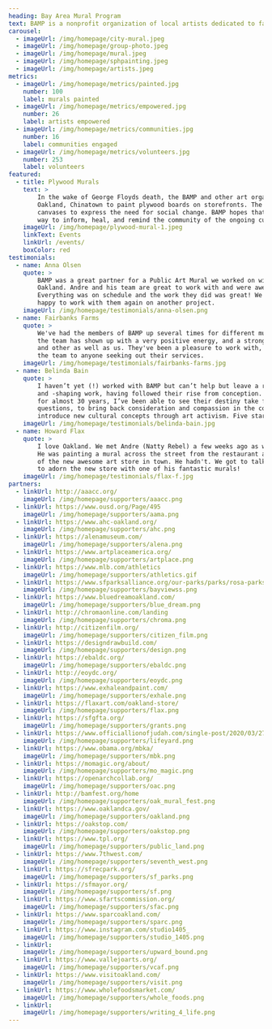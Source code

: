 ```yaml
---
heading: Bay Area Mural Program
text: BAMP is a nonprofit organization of local artists dedicated to facilitating and creating public art.  Our vision is to turn bare, blighted walls into artistic gateways into the community's surrounding environment.
carousel:
  - imageUrl: /img/homepage/city-mural.jpeg
  - imageUrl: /img/homepage/group-photo.jpeg
  - imageUrl: /img/homepage/mural.jpeg
  - imageUrl: /img/homepage/sphpainting.jpeg
  - imageUrl: /img/homepage/artists.jpeg
metrics:
  - imageUrl: /img/homepage/metrics/painted.jpg
    number: 100
    label: murals painted
  - imageUrl: /img/homepage/metrics/empowered.jpg
    number: 26
    label: artists empowered
  - imageUrl: /img/homepage/metrics/communities.jpg
    number: 16
    label: communities engaged
  - imageUrl: /img/homepage/metrics/volunteers.jpg
    number: 253
    label: volunteers
featured:
  - title: Plywood Murals
    text: >
        In the wake of George Floyds death, the BAMP and other art organizations have taken to Downtown
        Oakland, Chinatown to paint plywood boards on storefronts. The boarded up storefronts serve as great
        canvases to express the need for social change. BAMP hopes that the social justice artwork can be a
        way to inform, heal, and remind the community of the ongoing current events.
    imageUrl: /img/homepage/plywood-mural-1.jpeg
    linkText: Events
    linkUrl: /events/
    boxColor: red
testimonials:
  - name: Anna Olsen
    quote: >
        BAMP was a great partner for a Public Art Mural we worked on with them for a K-12 school in
        Oakland. Andre and his team are great to work with and were awesome working with the students.
        Everything was on schedule and the work they did was great! We would recommend them and be
        happy to work with them again on another project.
    imageUrl: /img/homepage/testimonials/anna-olsen.png
  - name: Fairbanks Farms
    quote: >
        We've had the members of BAMP up several times for different mural projects. Every member of
        the team has shown up with a very positive energy, and a strong desire to create with one
        and other as well as us. They've been a pleasure to work with, and we'd absolutely recommend
        the team to anyone seeking out their services.
    imageUrl: /img/homepage/testimonials/fairbanks-farms.jpg
  - name: Belinda Bain
    quote: >
        I haven’t yet (!) worked with BAMP but can’t help but leave a review of their culture-defining
        and -shaping work, having followed their rise from conception. Knowing one of their muralists
        for almost 30 years, I’ve been able to see their destiny take fruition. To make us ask the hard
        questions, to bring back consideration and compassion in the community, and above all, to
        introduce new cultural concepts through art activism. Five stars doesn’t cut it.
    imageUrl: /img/homepage/testimonials/belinda-bain.jpg
  - name: Howard Flax
    quote: >
        I love Oakland. We met Andre (Natty Rebel) a few weeks ago as we were walking to dinner.
        He was painting a mural across the street from the restaurant and I asked him if he'd heard
        of the new awesome art store in town. He hadn't. We got to talking a bit, and now he's set
        to adorn the new store with one of his fantastic murals!
    imageUrl: /img/homepage/testimonials/flax-f.jpg
partners:
  - linkUrl: http://aaacc.org/
    imageUrl: /img/homepage/supporters/aaacc.png
  - linkUrl: https://www.ousd.org/Page/495
    imageUrl: /img/homepage/supporters/aama.png
  - linkUrl: https://www.ahc-oakland.org/
    imageUrl: /img/homepage/supporters/ahc.png
  - linkUrl: https://alenamuseum.com/
    imageUrl: /img/homepage/supporters/alena.png
  - linkUrl: https://www.artplaceamerica.org/
    imageUrl: /img/homepage/supporters/artplace.png
  - linkUrl: https://www.mlb.com/athletics
    imageUrl: /img/homepage/supporters/athletics.gif
  - linkUrl: https://www.sfparksalliance.org/our-parks/parks/rosa-parks-senior-center
    imageUrl: /img/homepage/supporters/bayviewss.png
  - linkUrl: https://www.bluedreamoakland.com/
    imageUrl: /img/homepage/supporters/blue_dream.png
  - linkUrl: http://chromaonline.com/landing
    imageUrl: /img/homepage/supporters/chroma.png
  - linkUrl: http://citizenfilm.org/
    imageUrl: /img/homepage/supporters/citizen_film.png
  - linkUrl: https://designdrawbuild.com/
    imageUrl: /img/homepage/supporters/design.png
  - linkUrl: https://ebaldc.org/
    imageUrl: /img/homepage/supporters/ebaldc.png
  - linkUrl: http://eoydc.org/
    imageUrl: /img/homepage/supporters/eoydc.png
  - linkUrl: https://www.exhaleandpaint.com/
    imageUrl: /img/homepage/supporters/exhale.png
  - linkUrl: https://flaxart.com/oakland-store/
    imageUrl: /img/homepage/supporters/flax.png
  - linkUrl: https://sfgfta.org/
    imageUrl: /img/homepage/supporters/grants.png
  - linkUrl: https://www.officiallionofjudah.com/single-post/2020/03/27/Life-Yard-360-KingstonJamaica
    imageUrl: /img/homepage/supporters/lifeyard.png
  - linkUrl: https://www.obama.org/mbka/
    imageUrl: /img/homepage/supporters/mbk.png
  - linkUrl: https://momagic.org/about/
    imageUrl: /img/homepage/supporters/mo_magic.png
  - linkUrl: https://openarchcollab.org/
    imageUrl: /img/homepage/supporters/oac.png
  - linkUrl: http://bamfest.org/home
    imageUrl: /img/homepage/supporters/oak_mural_fest.png
  - linkUrl: https://www.oaklandca.gov/
    imageUrl: /img/homepage/supporters/oakland.png
  - linkUrl: https://oakstop.com/
    imageUrl: /img/homepage/supporters/oakstop.png
  - linkUrl: https://www.tpl.org/
    imageUrl: /img/homepage/supporters/public_land.png
  - linkUrl: https://www.7thwest.com/
    imageUrl: /img/homepage/supporters/seventh_west.png
  - linkUrl: https://sfrecpark.org/
    imageUrl: /img/homepage/supporters/sf_parks.png
  - linkUrl: https://sfmayor.org/
    imageUrl: /img/homepage/supporters/sf.png
  - linkUrl: https://www.sfartscommission.org/
    imageUrl: /img/homepage/supporters/sfac.png
  - linkUrl: https://www.sparcoakland.com/
    imageUrl: /img/homepage/supporters/sparc.png
  - linkUrl: https://www.instagram.com/studio1405_
    imageUrl: /img/homepage/supporters/studio_1405.png
  - linkUrl: 
    imageUrl: /img/homepage/supporters/upward_bound.png
  - linkUrl: https://www.vallejoarts.org/
    imageUrl: /img/homepage/supporters/vcaf.png
  - linkUrl: https://www.visitoakland.com/
    imageUrl: /img/homepage/supporters/visit.png
  - linkUrl: https://www.wholefoodsmarket.com/
    imageUrl: /img/homepage/supporters/whole_foods.png
  - linkUrl: 
    imageUrl: /img/homepage/supporters/writing_4_life.png   
---
```

